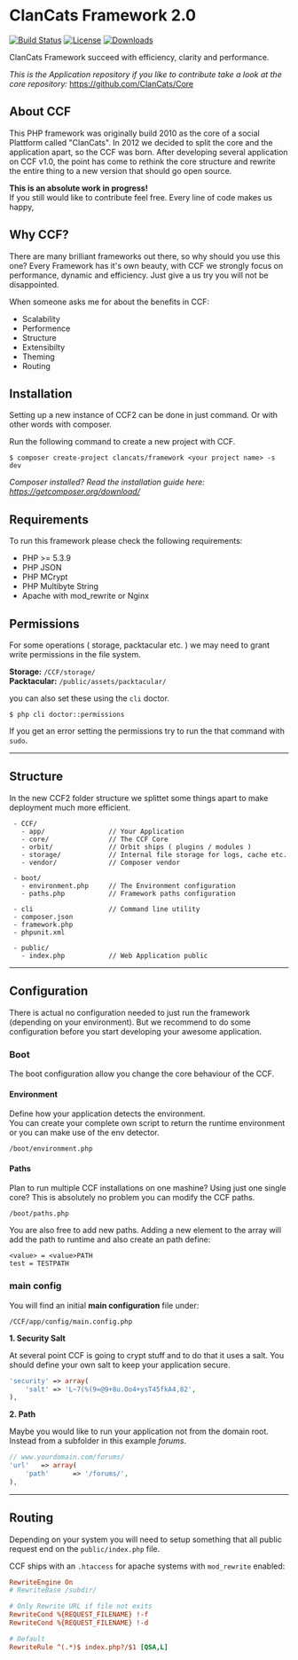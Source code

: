 ClanCats Framework 2.0
======================

[![Build Status](https://travis-ci.org/ClanCats/Framework.svg?branch=master)](https://travis-ci.org/ClanCats/Framework)
[![License](http://img.shields.io/packagist/l/clancats/framework.svg)](https://github.com/ClanCats/Framework)
[![Downloads](http://img.shields.io/packagist/dm/clancats/core.svg)](https://github.com/ClanCats/Framework)


ClanCats Framework succeed with efficiency, clarity and performance. 

_This is the Application repository if you like to contribute take a look at the core repository:_ https://github.com/ClanCats/Core

## About CCF

This PHP framework was originally build 2010 as the core of a social Plattform called "ClanCats". In 2012 we decided to split the core and the application apart, so the CCF was born. After developing several application on CCF v1.0, the point has come to rethink the core structure and rewrite the entire thing to a new version that should go open source.

**This is an absolute work in progress!**<br>If you still would like to contribute feel free. Every line of code makes us happy,

## Why CCF?

There are many brilliant frameworks out there, so why should you use this one? Every Framework has it's own beauty, with CCF we strongly focus on performance, dynamic and efficiency. Just give a us try you will not be disappointed. 

When someone asks me for about the benefits in CCF:

 * Scalability 
 * Performence
 * Structure
 * Extensibilty
 * Theming
 * Routing
 
## Installation

Setting up a new instance of CCF2 can be done in just command. Or with other words with composer.

Run the following command to create a new project with CCF.

```
$ composer create-project clancats/framework <your project name> -s dev
```

_Composer installed? Read the installation guide here: https://getcomposer.org/download/_

## Requirements

To run this framework please check the following requirements:

 * PHP >= 5.3.9
 * PHP JSON
 * PHP MCrypt
 * PHP Multibyte String
 * Apache with mod_rewrite or Nginx

## Permissions

For some operations ( storage, packtacular etc. ) we may need to grant write permissions in the file system. 

**Storage:** `/CCF/storage/`<br/>
**Packtacular:** `/public/assets/packtacular/`

you can also set these using the `cli` doctor.

```
$ php cli doctor::permissions
```

If you get an error setting the permissions try to run the that command with `sudo`.

---

## Structure

In the new CCF2 folder structure we splittet some things apart to make deployment much more efficient.<br/>


```
 - CCF/
   - app/                // Your Application 
   - core/               // The CCF Core
   - orbit/              // Orbit ships ( plugins / modules ) 
   - storage/            // Internal file storage for logs, cache etc.
   - vendor/             // Composer vendor

 - boot/
   - environment.php     // The Environment configuration
   - paths.php           // Framework paths configuration

 - cli                   // Command line utility
 - composer.json
 - framework.php
 - phpunit.xml

 - public/
   - index.php           // Web Application public
```

---

## Configuration

There is actual no configuration needed to just run the framework (depending on your environment). But we recommend to do some configuration before you start developing your awesome application.

### Boot

The boot configuration allow you change the core behaviour of the CCF.

#### Environment

Define how your application detects the environment.<br />
You can create your complete own script to return the runtime environment or you can make use of the env detector.

```
/boot/environment.php
```

#### Paths

Plan to run multiple CCF installations on one mashine? Using just one single core? This is absolutely no problem you can modify the CCF paths. 

```
/boot/paths.php
```

You are also free to add new paths. Adding a new element to the array will add the path to runtime and also create an path define:

```
<value> = <value>PATH
test = TESTPATH
```

### main config

You will find an initial **main configuration** file under:

```
/CCF/app/config/main.config.php
```

**1. Security Salt**

At several point CCF is going to crypt stuff and to do that it uses a salt. You should define your own salt to keep your application secure.

```php
'security' => array(
	'salt' => 'L~7(%(9=@9+8u.Oo4+ysT45fkA4,82',
),
```

**2. Path**

Maybe you would like to run your application not from the domain root. Instead from a subfolder in this example *forums*.

```php
// www.yourdomain.com/forums/
'url'	=> array(
	'path'		=> '/forums/',
),
```

---

## Routing

Depending on your system you will need to setup something that all public request end on the `public/index.php` file.

CCF ships with an `.htaccess` for apache systems with `mod_rewrite` enabled:

```ini
RewriteEngine On
# RewriteBase /subdir/

# Only Rewrite URL if file not exits
RewriteCond %{REQUEST_FILENAME} !-f
RewriteCond %{REQUEST_FILENAME} !-d

# Default
RewriteRule ^(.*)$ index.php?/$1 [QSA,L]
```